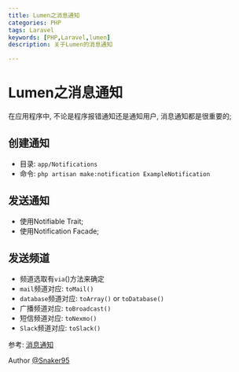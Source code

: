 ```yaml
---
title: Lumen之消息通知
categories: PHP
tags: Laravel
keywords: [PHP,Laravel,lumen]
description: 关于Lumen的消息通知

---
```


# Lumen之消息通知

在应用程序中, 不论是程序报错通知还是通知用户, 消息通知都是很重要的;

## 创建通知

* 目录: `app/Notifications`
* 命令: `php artisan make:notification ExampleNotification`

## 发送通知

* 使用Notifiable Trait; 
* 使用Notification Facade;

## 发送频道

* 频道选取有`via`()方法来确定
* `mail`频道对应: `toMail()`
* `database`频道对应: `toArray()` or `toDatabase()`
* 广播频道对应: `toBroadcast()`
* 短信频道对应: `toNexmo()`
* `Slack`频道对应: `toSlack()`

参考: [消息通知](https://laravel-china.org/docs/laravel/5.6/notifications)


Author [@Snaker95][1]

[1]: http://www.sharedsea.com
